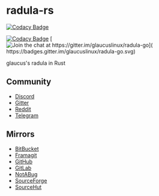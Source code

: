 # radula-rs

[![Codacy Badge](https://api.codacy.com/project/badge/Grade/ea8589b1287e4c92a5a38cdd9d5ace77)](https://app.codacy.com/gh/glaucuslinux/radula-rs?utm_source=github.com&utm_medium=referral&utm_content=glaucuslinux/radula-rs&utm_campaign=Badge_Grade_Settings)

[![Codacy Badge](
https://api.codacy.com/project/badge/Grade/3e030a3ce39b4691815e56b0bc125f3a)](
https://app.codacy.com/gh/glaucuslinux/radula-go?utm_source=github.com&utm_medium=referral&utm_content=glaucuslinux/radula-go&utm_campaign=Badge_Grade)
[![Join the chat at https://gitter.im/glaucuslinux/radula-go](
https://badges.gitter.im/glaucuslinux/radula-go.svg)](
https://gitter.im/glaucuslinux/radula-go?utm_source=badge&utm_medium=badge&utm_campaign=pr-badge&utm_content=badge)

glaucus's radula in Rust

## Community
* [Discord](https://discord.gg/nDKNmNc)
* [Gitter](https://gitter.im/glaucuslinux/radula-rs)
* [Reddit](https://www.reddit.com/r/glaucus)
* [Telegram](https://t.me/glaucuslinux)

## Mirrors
* [BitBucket](https://bitbucket.org/glaucuslinux/radula-rs)
* [Framagit](https://framagit.org/glaucuslinux/radula-rs)
* [GitHub](https://github.com/glaucuslinux/radula-rs)
* [GitLab](https://gitlab.com/glaucuslinux/radula-rs)
* [NotABug](https://notabug.org/glaucuslinux/radula-rs)
* [SourceForge](https://git.code.sf.net/p/glaucuslinux/radula-rs)
* [SourceHut](https://git.sr.ht/~glaucuslinux/radula-rs)
